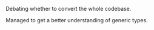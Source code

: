 Debating whether to convert the whole codebase.

Managed to get a better understanding of generic types.